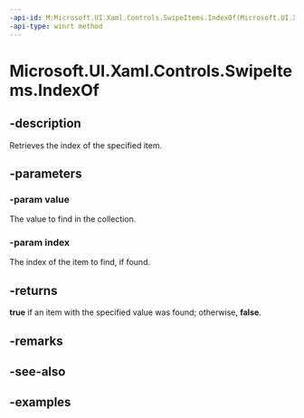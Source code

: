 ```yaml
---
-api-id: M:Microsoft.UI.Xaml.Controls.SwipeItems.IndexOf(Microsoft.UI.Xaml.Controls.SwipeItem,System.UInt32@)
-api-type: winrt method
---
```


<!-- Method syntax.
public bool SwipeItems.IndexOf(SwipeItem value, UInt32 index)
-->

# Microsoft.UI.Xaml.Controls.SwipeItems.IndexOf

## -description

Retrieves the index of the specified item.

## -parameters

### -param value

The value to find in the collection.

### -param index

The index of the item to find, if found.

## -returns

**true** if an item with the specified value was found; otherwise, **false**.

## -remarks

## -see-also

## -examples

